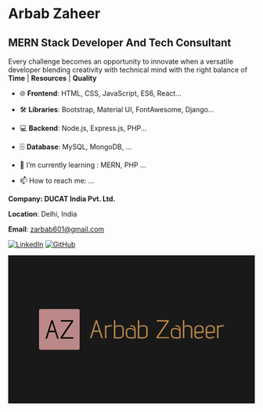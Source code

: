 # Arbab Zaheer

## MERN Stack Developer And Tech Consultant

Every challenge becomes an opportunity to innovate when a versatile developer blending creativity with technical mind with the right balance of
**Time** | **Resources** | **Quality**

- 🌐 **Frontend**: HTML, CSS, JavaScript, ES6, React...
- 🛠 **Libraries**: Bootstrap, Material UI, FontAwesome, Django...
- 💻 **Backend**:  Node.js, Express.js, PHP...
- 🗄️ **Database**: MySQL, MongoDB, ...
- 🌱 I’m currently learning : MERN, PHP ...


- 📫 How to reach me: ...

**Company: DUCAT India Pvt. Ltd.**

**Location**: Delhi, India

**Email**: zarbab601@gmail.com

[![LinkedIn](https://img.shields.io/badge/LinkedIn-blue?style=flat&logo=linkedin)](https://www.linkedin.com/in/arbab-zaheer-369b35177)
[![GitHub](https://img.shields.io/badge/GitHub-black?style=flat&logo=github)](https://github.com/arbabzaheer)

![My Logo](https://github.com/arbabzaheer/arbabzaheer/blob/main/logo/logo.png)

<!--
**arbabzaheer/arbabzaheer** is a ✨ _special_ ✨ repository because its `README.md` (this file) appears on your GitHub profile.

Here are some ideas to get you started:

- 🔭 I’m currently working on ...
- 👯 I’m looking to collaborate on ...
- 🤔 I’m looking for help with ...
- 💬 Ask me about ...
- 😄 Pronouns: ...
- ⚡ Fun fact: ...
-->
